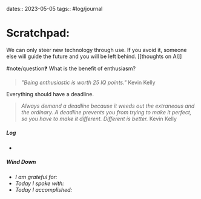 dates:: 2023-05-05
tags:: #log/journal 

# Scratchpad:

We can only steer new technology through use. If you avoid it, someone else will guide the future and you will be left behind.
[[thoughts on AI]]

#note/question❓ What is the benefit of enthusiasm? 
> *"Being enthusiastic is worth 25 IQ points."* Kevin Kelly

Everything should have a deadline. 
> *Always demand a deadline because it weeds out the extraneous and the ordinary. A deadline prevents you from trying to make it perfect, so you have to make it different. Different is better.* Kevin Kelly



##### Log
- 

##### Wind Down
- *I am grateful for:* 
- *Today I spoke with:* 
- *Today I accomplished:* 



